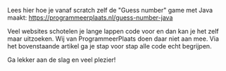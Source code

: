 Lees hier hoe je vanaf scratch zelf de "Guess number" game met Java maakt: https://programmeerplaats.nl/guess-number-java

Veel websites schotelen je lange lappen code voor en dan kan je het zelf maar uitzoeken. Wij van ProgrammeerPlaats doen daar niet aan mee. Via het bovenstaande artikel ga je stap voor stap alle code echt begrijpen.

Ga lekker aan de slag en veel plezier!
